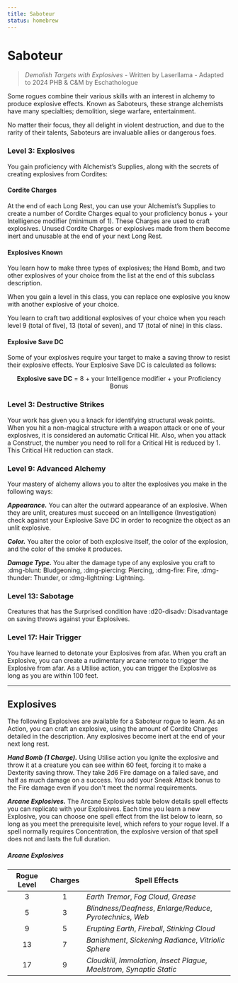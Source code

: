 ```yaml
---
title: Saboteur
status: homebrew
---
```


# Saboteur

> *Demolish Targets with Explosives* - Written by Laserllama - Adapted to 2024 PHB & C&M by Eschathologue

Some rogues combine their various skills with an interest in alchemy to produce explosive effects. Known as Saboteurs, these strange alchemists have many specialties; demolition, siege warfare, entertainment. 

No matter their focus, they all delight in violent destruction, and due to the rarity of their talents, Saboteurs are invaluable allies or dangerous foes.

### Level 3: Explosives

You gain proficiency with Alchemist’s Supplies, along with the secrets of creating explosives from Cordites:

#### Cordite Charges 

At the end of each Long Rest, you can use your Alchemist’s Supplies to create a number of Cordite Charges equal to your proficiency bonus + your Intelligence modifier (minimum of 1). These Charges are used to craft explosives. Unused Cordite Charges or explosives made from them become inert and unusable at the end of your next Long Rest.

#### Explosives Known

You learn how to make three types of explosives; the Hand Bomb, and two other explosives of your choice from the list at the end of this subclass description.

When you gain a level in this class, you can replace one explosive you know with another explosive of your choice.

You learn to craft two additional explosives of your choice when you reach level 9 (total of five), 13 (total of seven), and 17 (total of nine) in this class.

#### Explosive Save DC

Some of your explosives require your target to make a saving throw to resist their explosive effects. Your Explosive Save DC is calculated as follows:

<p style="text-align:center;">
<strong>Explosive save DC</strong> = 8 + your Intelligence modifier + your Proficiency Bonus
</p>

### Level 3: Destructive Strikes

Your work has given you a knack for identifying structural weak points. When you hit a non-magical structure with a weapon attack or one of your explosives, it is considered an automatic Critical Hit. Also, when you attack a Construct, the number you need to roll for a Critical Hit is reduced by 1. This Critical Hit reduction can stack.

### Level 9: Advanced Alchemy

Your mastery of alchemy allows you to alter the explosives you make in the following ways:

***Appearance.*** You can alter the outward appearance of an explosive. When they are unlit, creatures must succeed on an Intelligence (Investigation) check against your Explosive Save DC in order to recognize the object as an unlit explosive.

***Color.*** You alter the color of both explosive itself, the color of the explosion, and the color of the smoke it produces.

***Damage Type.*** You alter the damage type of any explosive you craft to :dmg-blunt: Bludgeoning, :dmg-piercing: Piercing, :dmg-fire: Fire, :dmg-thunder: Thunder, or :dmg-lightning: Lightning.

### Level 13: Sabotage

Creatures that has the Surprised condition have :d20-disadv: Disadvantage on saving throws against your Explosives.

### Level 17: Hair Trigger

You have learned to detonate your Explosives from afar. When you craft an Explosive, you can create a rudimentary arcane remote to trigger the Explosive from afar. As a Utilise action, you can trigger the Explosive as long as you are within 100 feet.

---

## Explosives

The following Explosives are available for a Saboteur rogue to learn. As an Action, you can craft an explosive, using the amount of Cordite Charges detailed in the description. Any explosives become inert at the end of your next long rest.

***Hand Bomb (1 Charge).*** Using Utilise action you ignite the explosive and throw it at a creature you can see within 60 feet, forcing it to make a Dexterity saving throw. They take 2d6 Fire damage on a failed save, and half as much damage on a success. You add your Sneak Attack bonus to the Fire damage even if you don't meet the normal requirements.

***Arcane Explosives.*** The Arcane Explosives table below details spell effects you can replicate with your Explosives. Each time you learn a new Explosive, you can choose one spell effect from the list below to learn, so long as you meet the prerequisite level, which refers to your rogue level. If a spell normally requires Concentration, the explosive version of that spell does not and lasts the full duration.

##### Arcane Explosives

| Rogue Level | Charges | Spell Effects |
|:-:|:-:|---|
| 3 | 1 | *Earth Tremor*, *Fog Cloud*, *Grease* |
| 5 | 3 | *Blindness/Deafness*, *Enlarge/Reduce*, *Pyrotechnics*, *Web* |
| 9 | 5 | *Erupting Earth*, *Fireball*, *Stinking Cloud* |
| 13 | 7 | *Banishment*, *Sickening Radiance*, *Vitriolic Sphere* |
| 17 | 9 | *Cloudkill*, *Immolation*, *Insect Plague*, *Maelstrom*, *Synaptic Static* |





